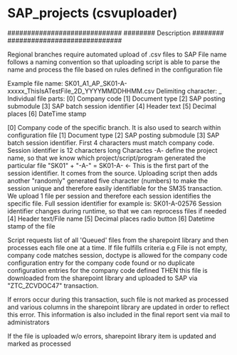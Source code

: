 # SAP_projects (csvuploader)
#############################
######## Description ########
#############################

Regional branches require automated upload of .csv files to SAP
File name follows a naming convention so that uploading script is 
able to parse the name and process the file based on rules defined
in the configuration file

Example file name:     SK01_A1_AP_SK01-A-xxxxx_ThisIsATestFile_2D_YYYYMMDDHHMM.csv
Delimiting character:  _
Individual file parts:
[0] Company code
[1] Document type
[2] SAP posting submodule
[3] SAP batch session identifier
[4] Header text
[5] Decimal places
[6] DateTime stamp

[0] Company code of the specific branch. It is also used to search within configuration file
[1] Document type
[2] SAP posting submodule
[3] SAP batch session identifier. First 4 characters must match company code. Session identifier is 12 characters long
    Charactes -A- define the project name, so that we know which project/script/program generated the particular file
    "SK01" + "-A-" = SK01-A-   <- This is the first part of the session identifier. It comes from the source. Uploading
    script then adds another "randomly" generated five character (numbers) to make the session unique and therefore
    easily identifiable for the SM35 transaction. We upload 1 file per session and therefore each session identifies
    the specific file. Full session identifier for example is: SK01-A-02576
    Session identifier changes during runtime, so that we can reprocess files if needed
[4] Header text/File name
[5] Decimal places radio button
[6] Datetime stamp of the file


Script requests list of all 'Queued' files from the sharepoint library and then processes each file one at a time.
If file fulfills criteria e.g File is not empty, company code matches session, doctype is allowed for the company code
configuration entry for the company code found or no duplicate configuration entries for the company code defined THEN
this file is downloaded from the sharepoint library and uploaded to SAP via "ZTC_ZCVDOC47" transaction.

If errors occur during this transaction, such file is not marked as processed and various columns in the sharepoint library are
updated in order to reflect this error. This information is also included in the final report sent via mail to administrators

If the file is uploaded w/o errors, sharepoint library item is updated and marked as processed
